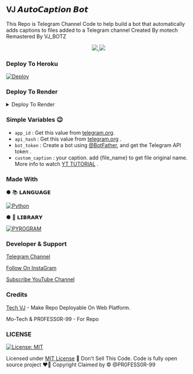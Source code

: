 ## <b>VJ 𝘼𝙪𝙩𝙤𝘾𝙖𝙥𝙩𝙞𝙤𝙣 𝘽𝙤𝙩</b>

This Repo is Telegram Channel Code to help build a bot that automatically adds captions to files added to a Telegram channel Created By motech Remastered By VJ_BOTZ


  </a>
</p>
<p align="center">
  <a href="https://github.com/VJBots/VJ-AutoCaption-Bot/stargazers">
    <img src="https://img.shields.io/github/stars/PR0FESS0R-99/AutoCaptionBot-V1?style=social">

  </a>
  
  <a href="https://github.com/VJBots/VJ-AutoCaption-Bot/fork">
    <img src="https://img.shields.io/github/forks/PR0FESS0R-99/AutoCaptionBot-V1?label=Fork&style=social">

  </a>  
</p>


### Deploy To Heroku
[![Deploy](https://www.herokucdn.com/deploy/button.svg)](https://heroku.com/deploy?template=https://github.com/Vikas-841/AutoCaption-Bot-Public)  

### Deploy To Render 

<details><summary>Deploy To Render</summary>
<br>
<b>
Use these commands:
<br>
<br>
• Build Command: <code>pip3 install -U -r requirements.txt</code>
<br>
<br>
• Start Command: <code>gunicorn app:app & python3 main.py</code>
<br>
<br>
Go to https://uptimerobot.com/ and add a monitor to keep your bot alive.
<br>
<br>
Use these settings when adding a monitor:</b>
<br>
<br>
<img src="https://telegra.ph/file/a79a156e44f43c9833b50.jpg" alt="render template">
<br>
<br>
<b>Click on the below button to deploy directly to render ↓</b>
<br>
<br>
<a href="https://render.com/deploy?repo=https://github.com/VJBots/VJ-AutoCaption-Bot/tree/main">
<img src="https://render.com/images/deploy-to-render-button.svg" alt="Deploy to Render">
</a>
</details>

### Simple Variables 😉

* `app_id` : Get this value from [telegram.org](https://my.telegram.org/apps).
* `api_hash` : Get this value from [telegram.org](https://my.telegram.org/apps) .
* `bot_token` : Create a bot using [@BotFather](https://telegram.dog/BotFather), and get the Telegram API token .
* `custom_caption` : your caption. add {file_name} to get file original name. More info to watch [YT TUTORIAL](https://youtube.com/@Tech_VJ) .

### Made With 

● 📚 𝗟𝗔𝗡𝗚𝗨𝗔𝗚𝗘

[![Python](https://img.shields.io/badge/python-3670A0?style=for-the-badge&logo=python&logoColor=ffdd54)](https://www.python.org)

● 🧮 𝗟𝗜𝗕𝗥𝗔𝗥𝗬

[![PYROGRAM](https://img.shields.io/badge/%F0%9F%94%A5-PYROGRAM%20-orange)](https://docs.pyrogram.org)


### Developer & Support

[Telegram Channel](https://Telegram.dog/VJ_Botz)

[Follow On InstaGram](https://www.instagram.com/tech.vj)

[Subscribe YouTube Channel](https://youtube.com/@Tech_VJ)

### Credits
[Tech VJ](https://youtube.com/@Tech_VJ) - Make Repo Deployable On Web Platform. 

Mo-Tech & PR0FESS0R-99 - For Repo

### LICENSE

[![License: MIT](https://img.shields.io/badge/License-MIT-yellow.svg)](https://github.com/PR0FESS0R-99/AutoCaptionBot-V1/blob/main/LICENSE)

Licensed under [MIT License](https://github.com/PR0FESS0R-99/AutoCaptionBot-V1/blob/main/LICENSE)
🚫 Don't Sell This Code. Code is fully open source project ❤️‍🔥
Copyright Claimed by © @PR0FESS0R-99










